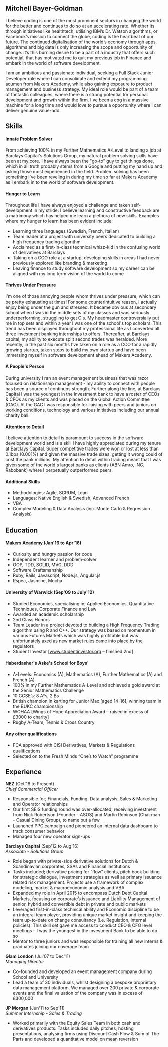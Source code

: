 ## Mitchell Bayer-Goldman
I believe coding is one of the most prominent sectors in changing the world for the better and continues to do so at an accelerating rate. Whether its through initiatives like healthtech, utilising IBM’s Dr. Watson algorithms, or Facebook’s mission to connect the globe, coding is the heartbeat of our future. The continued digitalisation of the world’s economy through apps, algorithms and big data is only increasing the scope and opportunity of change. It’s this burning desire to be a part of a industry that offers such potential, that has motivated me to quit my previous job in Finance and embark in the world of software development.

I am an ambitious and passionate individual, seeking a Full Stack Junior Developer role where I can consolidate and extend my programming acumen from Makers Academy, while also gaining exposure to product management and business strategy. My ideal role would be part of a team of fantastic colleagues, where there is a strong potential for personal development and growth within the firm. I've been a cog in a massive machine for a long time and would love to pursue a opportunity where I can deliver genuine value-add.

## Skills
#### Innate Problem Solver
From achieving 100% in my Further Mathematics A-Level to landing a job at Barclays Capital's Solutions Group, my natural problem solving skills have been at my core. I have always been the "go-to" guy to get things done, which in all truth probably stems from a Google and putting my hand up and asking those most experienced in the field. Problem solving has been something I've been reveling in during my time so far at Makers Academy as I embark in to the world of software development.

#### Hunger to Learn
Throughout life I have always enjoyed a challenge and taken self-development in my stride. I believe learning and constructive feedback are a matrimony which has helped me learn a plethora of new skills. Examples where my hunger to learn has been evident include;
- Learning three languages (Swedish, French, Italian)
- Team leader at a project with university peers dedicated to building a high frequency trading algorithm
- Acclaimed as a first-in-class technical whizz-kid in the confusing world of derivatives at Barclays
- Taking on a CCO role at a startup, developing skills in areas I had never previously explored like branding & marketing
- Leaving finance to study software development so my career can be aligned with my long term vision of the world to come

#### Thrives Under Pressure
I'm one of those annoying people whom thrives under pressure, which can be pretty exhausting at times! For some counterintuitive reason, I actually enjoy being under the gun and stressed. It became obvious at secondary school when I was in the middle sets of my classes and was seriously underperforming, struggling to get C's. My headmaster controversially put me in top sets and within a year I was one of the school's top scholars. This trend has been displayed throughout my professional life as I converted all three investment banking internships to offers. Thereafter, at Barclays capital, my ability to execute split second trades was heralded. More recently, in the past six months I've taken on a role as a CCO for a rapidly growing startup, taken steps to build my own startup and have been immersing myself in software development ahead of Makers Academy.

#### A People's Person
During university I ran an event management business that was razor focused on relationship management - my ability to connect with people has been a source of continuos strength. Further along the line, at Barclays Capital I was the youngest in the investment bank to have a roster of CEOs & CFOs as my clients and was placed on the Global Action Committee (GAC). At the GAC I was responsible for liaising with peers and juniors on working conditions, technology and various initiatives including our annual charity ball.

#### Attention to Detail
I believe attention to detail is paramount to success in the software development world and is a skill I have highly appreciated during my tenure at Barclays Capital. Super competitive trades were won or lost at less than 0.1bps (0.001%) and given the massive trade sizes, getting it wrong could of cost the bank millions. My attention to detail within trading meant that I was given some of the world's largest banks as clients (ABN Amro, ING, Rabobank) where I perpetually outperformed peers.

#### Additional Skills

- Methodologies: Agile, SCRUM, Lean
- Languages: Native English & Swedish, Advanced French
- VBA
- Complex Modeling & Data Analysis (inc. Monte Carlo & Regression Analysis)

## Education
#### Makers Academy (Jan'16 to Apr'16)

- Curiosity and hungry passion for code
- Independent learner and problem-solver
- OOP, TDD, SOLID, MVC, DDD
- Software Craftsmanship
- Ruby, Rails, Javascript, Node.js, Angular.js
- Rspec, Jasmine, Mocha

#### University of Warwick (Sep'09 to July'12)

- Studied Economics, specialising in; Applied Economics, Quantitative Techniques, Corporate Finance and Law
- Awarded an academic scholarship
- 2nd Class Honors
- Team Leader in a project devoted to building a High Frequency Trading algorithm using R and C++. Our strategy was based on momentum in various Futures Markets which was highly profitable but was unfortunately axed as new market rules came into place by the regulators
- Student Investor [www.studentinvestor.org – finished 2nd]


#### Haberdasher's Aske's School for Boys'
- A-Levels: Economics (A), Mathematics (A), Further Mathematics (A) and French (A)
- 100% in my Further Mathematics A-Level and achieved a gold award at the Senior Mathematics Challenge
- 10 GCSE’s: 8 A*s, 2 Bs
- British champion in karting for Junior Max [aged 14-16], winning team in the BUKC championship
- WOHAA [Wings of Hope Appreciation Award – raised in excess of £3000 to charity]
- Rugby A-Team, Tennis & Cross Country


#### Any other qualifications
- FCA approved with CISI Derivatives, Markets & Regulations qualifications
- Selected on to the Fresh Minds “One’s to Watch” programme


## Experience
**NEZ** (Oct'16 to Present)    
*Chief Commercial Officer*
- Responsible for; Financials, Funding, Data analysis, Sales & Marketing and Operator relationships
- Our first SEIS funding round was over-allocated, receiving investment from Nick Robertson (Founder - ASOS) and Martin Robinson (Chairman - Casual Dining Group), to name but a few
- Launched PPC campaign and pioneered an internal data dashboard to track consumer behavior
- Managed four new operator sign-ups

**Barclays Capital** (Sep'12 to Aug'16)    
*Associate - Solutions Group*
- Role began with private-side derivative solutions for Dutch & Scandinavian corporates, SSAs and Financial institutions
- Tasks included; derivative pricing for “flow” clients, pitch book building for strategic dialogue, investment strategies as well as primary issuance related risk management. Projects use a framework of complex modeling, market & macroeconomic analysis and VBA
- Expanded my role in April 2015 to encompass Dutch Debt Capital Markets, focusing on corporate’s issuance and Liability Management of senior, hybrid and convertible debt in private and public markets
- Leveraged first-in-class technical ability and Economic discipline to be an integral team player, providing unique market insight and keeping the team up-to-date on change consultancy (i.e. Regulation, internal policies). This skill set gave me access to conduct CEO & CFO level meetings – I was the youngest in the Investment Bank to be able to do so
- Mentor to three juniors and was responsible for training all new interns & graduates joining our coverage team

**Glam London** (Jul'07 to Dec'11)   
*Managing Director*
- Co-founded and developed an event management company during School and University
- Lead a team of 30 individuals, whilst designing a bespoke proprietary data management platform. We managed over 200 private & corporate events and the final valuation of the company was in excess of £300,000

**JP Morgan** (Jun'11 to Sep'11)   
*Summer Internship - Sales & Trading*
- Worked primarily with the Equity Sales Team in both cash and derivatives products. Tasks included daily pitches, hosting presentations, analysing firms using Discount Cash Flow & Sum of The Parts and developed a quantitative model on mean reversion
